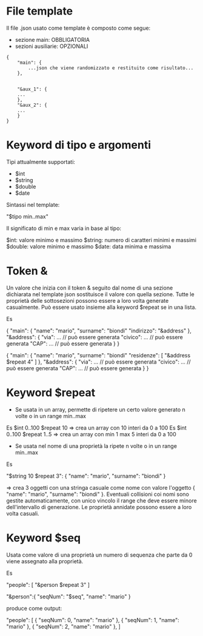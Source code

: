 ﻿# File template

Il file .json usato come template è composto come segue:
- sezione main: OBBLIGATORIA
- sezioni ausiliarie: OPZIONALI

```
{
    "main": {
        ...json che viene randomizzato e restituito come risultato...
    },

    
    "&aux_1": {
	...
    },
    "&aux_2": {
	...
    }
}
```

# Keyword di tipo e argomenti

Tipi attualmente supportati:
- $int
- $string
- $double
- $date

Sintassi nel template:

"$tipo min..max"

Il significato di min e max varia in base al tipo:

$int: valore minimo e massimo
$string:  numero di caratteri minimi e massimi
$double: valore minimo e massimo
$date: data minima e massima

# Token &

Un valore che inizia con il token & seguito dal nome di una sezione dichiarata nel template json sostituisce il valore con quella sezione.
Tutte le proprietà delle sottosezioni possono essere a loro volta generate casualmente. Può essere usato insieme alla keyword $repeat se in una lista.

Es

{
	"main": {
		"name": "mario",
		"surname": "biondi"
		"indirizzo": "&address"
	},
	"&address": {
		"via": ...		// può essere generata
		"civico": ...	// può essere generata
		"CAP": ...		// può essere generata
	}
}

{
	"main": {
		"name": "mario",
		"surname": "biondi"
		"residenze": [
			"&address $repeat 4"
		]
	},
	"&address": {
		"via": ...		// può essere generata
		"civico": ...	// può essere generata
		"CAP": ...		// può essere generata
	}
}

# Keyword $repeat

- Se usata in un array, permette di ripetere un certo valore generato n volte o in un range min..max

Es $int 0..100 $repeat 10 => crea un array con 10 interi da 0 a 100
Es $int 0..100 $repeat 1..5 => crea un array con min 1 max 5 interi da 0 a 100

- Se usata nel nome di una proprietà la ripete n volte o in un range min..max

Es 

"$string 10 $repeat 3": {
	"name": "mario",
	"surname": "biondi"
}

=> crea 3 oggetti con una stringa casuale come nome con valore l'oggetto { "name": "mario", "surname": "biondi" }. 
Eventuali collisioni coi nomi sono gestite automaticamente, con unico vincolo il range che deve essere minore dell'intervallo di generazione.
Le proprietà annidate possono essere a loro volta casuali.

# Keyword $seq

Usata come valore di una proprietà un numero di sequenza che parte da 0 viene assegnato alla proprietà.

Es

"people": [
	"&person $repeat 3"
]

"&person":{
	"seqNum": "$seq",
	"name": "mario"
}

produce come output:

"people": [
	{
		"seqNum": 0,
		"name": "mario"
	},
	{
		"seqNum": 1,
		"name": "mario"
	},
	{
		"seqNum": 2,
		"name": "mario"
	},
]
